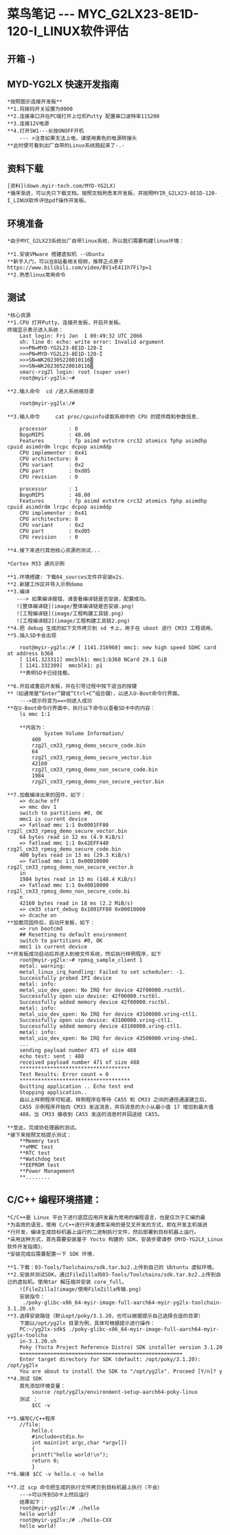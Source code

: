 # 菜鸟笔记 --- MYC_G2LX23-8E1D-120-I_LINUX软件评估 

## 开箱 -)

## MYD-YG2LX 快速开发指南

	*按照图示连接开发板**
	**1.将拨码开关设置为0000
	**2.连接串口并在PC端打开上位机Putty 配置串口波特率115200
	**3.连接12V电源	
	**4.打开SW1---长按ONOFF开机
		--- >注意如果无法上电，请使用黄色的电源转接头
	**此时便可看到出厂自带的Linux系统跑起来了-.-
	
## 资料下载

	[资料](down.myir-tech.com/MYD-YG2LX)
	*循序渐进，可以先只下载文档。按照文档熟悉本开发板，并按照MYIR_G2LX23-8E1D-120-I_LINUX软件评估pdf操作开发板。

## 环境准备

	*由于MYC_G2LX23系统出厂自带linux系统，所以我们需要构建linux环境：
	
	**1.安装VMware 搭建虚拟机 --Ubuntu 
	**新手入门，可以在B站看相关视频，推荐正点原子 https://www.bilibili.com/video/BV1vE411h7Fi?p=1
	**2.熟悉linux常用命令
		
## 测试

	*核心资源
	**1.CPU 打开Putty，连接开发板，开启开发板。
	终端显示表示进入系统：
		Last login: Fri Jan  1 00:49:32 UTC 2066
		sh: line 0: echo: write error: Invalid argument
		>>>PN=MYD-YG2L23-8E1D-120-I
		>>>PN=MYD-YG2L23-8E1D-120-I
		>>>SN=WK202305220010116▒
		>>>SN=WK202305220010116▒
		smarc-rzg2l login: root (super user)
		root@myir-yg2lx:~#
	
	**2.输入命令  cd /进入系统根目录
	
		root@myir-yg2lx:/#
		
	**3.输入命令	 cat proc/cpuinfo读取系统中的 CPU 的提供商和参数信息.
	
		processor       : 0
		BogoMIPS        : 48.00
		Features        : fp asimd evtstrm crc32 atomics fphp asimdhp cpuid asimdrdm lrcpc dcpop asimddp
		CPU implementer : 0x41
		CPU architecture: 8
		CPU variant     : 0x2
		CPU part        : 0xd05
		CPU revision    : 0

		processor       : 1
		BogoMIPS        : 48.00
		Features        : fp asimd evtstrm crc32 atomics fphp asimdhp cpuid asimdrdm lrcpc dcpop asimddp
		CPU implementer : 0x41
		CPU architecture: 8
		CPU variant     : 0x2
		CPU part        : 0xd05
		CPU revision    : 0

	**4.接下来进行其他核心资源的测试...

	*Cortex M33 通讯示例
	
	**1.环境搭建: 下载04_sources文件并安装e2s.
	**2.新建工作区并导入示例demo
	**3.编译
	   ---> 如果编译报错，请查看编译链是否安装，配置成功。
	   ![整体编译链](image/整体编译链是否安装.png)
	   ![工程编译链](image/工程构建工具链.png)
	   ![工程编译链2](image/工程构建工具链2.png)
	**4.把 debug 生成的如下文件拷贝到 sd 卡上，用于在 uboot 进行 CM33 工程调用。
	**5.插入SD卡会出现
	
		root@myir-yg2lx:/# [ 1141.316960] mmc1: new high speed SDHC card at address b368
		[ 1141.323311] mmcblk1: mmc1:b368 NCard 29.1 GiB
		[ 1141.332309]  mmcblk1: p1	
		**表明SD卡已经挂载。
		
	**6.开启或重启开发板，并在引导过程中按下适当的按键
	**（如通常是“Enter”键或“Ctrl+C”组合键），以进入U-Boot命令行界面。
		--->提示符变为==>则进入成功
	**在U-Boot命令行界面中，执行以下命令以查看SD卡中的内容：
		ls mmc 1:1
		
		**内容为：
				System Volume Information/
			400
			rzg2l_cm33_rpmsg_demo_secure_code.bin
			64
			rzg2l_cm33_rpmsg_demo_secure_vector.bin
			42160
			rzg2l_cm33_rpmsg_demo_non_secure_code.bin
			1984
			rzg2l_cm33_rpmsg_demo_non_secure_vector.bin
			
	**7.加载编译出来的固件，如下：
		=> dcache off
		=> mmc dev 1
		switch to partitions #0, OK
		mmc1 is current device
		=> fatload mmc 1:1 0x0001FF80 rzg2l_cm33_rpmsg_demo_secure_vector.bin
		64 bytes read in 12 ms (4.9 KiB/s)
		=> fatload mmc 1:1 0x42EFF440 rzg2l_cm33_rpmsg_demo_secure_code.bin
		400 bytes read in 13 ms (29.3 KiB/s)
		=> fatload mmc 1:1 0x00010000 rzg2l_cm33_rpmsg_demo_non_secure_vector.b
		in
		1984 bytes read in 13 ms (148.4 KiB/s)
		=> fatload mmc 1:1 0x40010000 rzg2l_cm33_rpmsg_demo_non_secure_code.bi
		n
		42160 bytes read in 18 ms (2.2 MiB/s)
		=> cm33 start_debug 0x1001FF80 0x00010000
		=> dcache on
	**加载完固件后，启动开发板，如下：
		=> run bootcmd
		## Resetting to default environment
		switch to partitions #0, OK
		mmc1 is current device
	**开发板成功启动后并进入到根文件系统，然后执行样例程序，如下
		root@myir-yg2lx:~# rpmsg_sample_client 1
		metal: warning:
		metal_linux_irq_handling: Failed to set scheduler: -1.
		Successfully probed IPI device
		metal: info:
		metal_uio_dev_open: No IRQ for device 42f00000.rsctbl.
		Successfully open uio device: 42f00000.rsctbl.
		Successfully added memory device 42f00000.rsctbl.
		metal: info:
		metal_uio_dev_open: No IRQ for device 43100000.vring-ctl1.
		Successfully open uio device: 43100000.vring-ctl1.
		Successfully added memory device 43100000.vring-ctl1.
		metal: info:
		metal_uio_dev_open: No IRQ for device 43500000.vring-shm1.
        ...
		sending payload number 471 of size 488
		echo test: sent : 488
		received payload number 471 of size 488
		************************************
		Test Results: Error count = 0
		************************************
		Quitting application .. Echo test end
		Stopping application..
		由以上样例程序可知道，样例程序在等待 CA55 和 CM33 之间的通信通道建立后，
		CA55 示例程序开始向 CM33 发送消息，并将消息的大小从最小值 17 增加到最大值
		488，当 CM33 接收到 CA55 发送的消息时并回送给 CA55。
		
	**至此，完成协处理器的测试。
	*接下来按照文档提示测试：
		**Memmry test 
		**eMMC test 
		**RTC test 
		**Watchdog test
		**EEPROM test
		**Power Management
		**........
	
## C/C++ 编程环境搭建：

	*C/C++是 Linux 平台下进行底层应用开发最为常用的编程语言，也是仅次于汇编的最
	*为高效的语言。使用 C/C++进行开发通常采用的是交叉开发的方式，即在开发主机端进
	*行开发，编译生成目标机器上运行的二进制执行文件，然后部署到目标机器上运行。
	*采用这种方式，首先需要安装基于 Yocto 构建的 SDK，安装步骤请参《MYD-YG2LX_Linux 软件开发指南》，
	*安装完成后需要配置一下 SDK 环境.
	
	**1.下载：03-Tools/Toolchains/sdk.tar.bz2.上传到自己的 Ubtuntu 虚拟环境。
	**2.安装并测试SDK，通过FileZilla将03-Tools/Toolchains/sdk.tar.bz2.上传到自己的虚拟机。使用tar 解压缩并安装 core_full。
		![FileZilla](image/使用FileZilla传输.png)
		安装指令：
		 ./poky-glibc-x86_64-myir-image-full-aarch64-myir-yg2lx-toolchain-3.1.20.sh
	**3.选择安装路径（默认opt/poky/3.1.20，也可以根据提示自己选择合适的目录）	
		下面以/opt/yg2lx 目录为例，具体可根据提示进行操作：
		PC:~/yg2lx-sdk$ ./poky-glibc-x86_64-myir-image-full-aarch64-myir-yg2lx-toolcha
		in-3.1.20.sh
		Poky (Yocto Project Reference Distro) SDK installer version 3.1.20
		=====================================================
		Enter target directory for SDK (default: /opt/poky/3.1.20): /opt/yg2lx
		You are about to install the SDK to "/opt/yg2lx". Proceed [Y/n]? y
	**4.测试 SDK
		首先添加环境变量：
			source /opt/yg2lx/environment-setup-aarch64-poky-linux
		测试 ： 
			$CC -v	
			
	**5.编写C/C++程序
		//file:
			hello.c
			#include<stdio.h>
			int main(int argc,char *argv[])
			{
			printf("hello world!\n");
			return 0;
			}
	**6.编译 $CC -v hello.c -o hello
	
	**7.过 scp 命令把生成的执行文件拷贝到目标机器上执行（不会）
		--->可以传到SD卡上然后运行
		结果如下：
		root@myir-yg2lx:/# ./hello
		hello world!
		root@myir-yg2lx:/# ./hello-CXX
		hello world!
	
		


	


